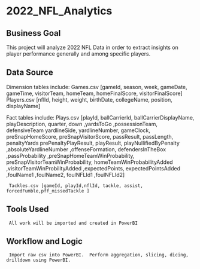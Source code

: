 # 2022_NFL_Analytics

## Business Goal
This project will analyze 2022 NFL Data in order to extract insights on player performance generally and among specific players.

## Data Source

Dimension tables include:
     Games.csv [gameId, season, week, gameDate, gameTime, visitorTeam, homeTeam, homeFinalScore, visitorFinalScore]
     Players.csv [nflId, height, weight, birthDate, collegeName, position, displayName]

Fact tables include:
     Plays.csv [playId,	ballCarrierId,	ballCarrierDisplayName,	playDescription,	quarter,	down	,yardsToGo	,possessionTeam,	defensiveTeam	yardlineSide,	yardlineNumber,	gameClock,	preSnapHomeScore,	preSnapVisitorScore,	passResult,	passLength,	penaltyYards	prePenaltyPlayResult,	playResult,	playNullifiedByPenalty	,absoluteYardlineNumber	,offenseFormation,	defendersInTheBox	,passProbability	,preSnapHomeTeamWinProbability,	preSnapVisitorTeamWinProbability,	homeTeamWinProbabilityAdded	,visitorTeamWinProbilityAdded	,expectedPoints,	expectedPointsAdded	,foulName1	,foulName2,	foulNFLId1	,foulNFLId2]

     Tackles.csv [gameId, playId,nflId, tackle, assist, forcedFumble,pff_missedTackle ]

## Tools Used
     All work will be imported and created in PowerBI

## Workflow and Logic

     Import raw csv into PowerBI.  Perform aggregation, slicing, dicing, drilldown using PowerBI.

